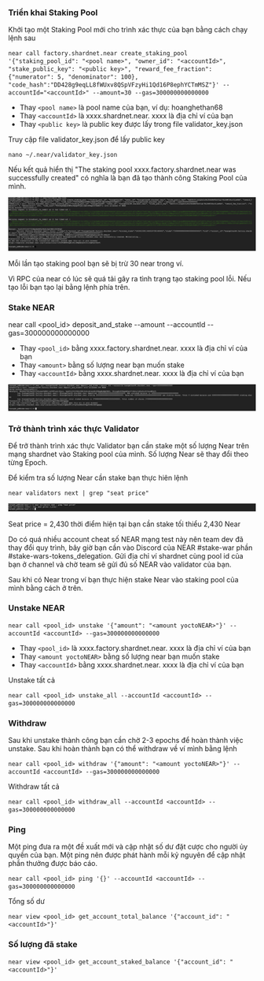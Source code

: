 ### Triển khai Staking Pool

Khởi tạo một Staking Pool mới cho trình xác thực của bạn bằng cách chạy lệnh sau
```
near call factory.shardnet.near create_staking_pool '{"staking_pool_id": "<pool name>", "owner_id": "<accountId>", "stake_public_key": "<public key>", "reward_fee_fraction": {"numerator": 5, "denominator": 100}, "code_hash":"DD428g9eqLL8fWUxv8QSpVFzyHi1Qd16P8ephYCTmMSZ"}' --accountId="<accountId>" --amount=30 --gas=300000000000000
```

* Thay ```<pool name>``` là pool name của bạn, ví dụ: hoanghethan68
* Thay ```<accountId>``` là xxxx.shardnet.near. xxxx là địa chỉ ví của bạn
* Thay ```<public key>``` là public key được lấy trong file validator_key.json

Truy cập file validator_key.json để lấy public key
```
nano ~/.near/validator_key.json
```
  
Nếu kết quả hiển thị "The staking pool xxxx.factory.shardnet.near was successfully created" có nghĩa là bạn đã tạo thành công Staking Pool của mình.
  
![img](./images/Staking-near-01.png)

Mỗi lần tạo staking pool bạn sẽ bị trừ 30 near trong ví.
  
Vì RPC của near có lúc sẽ quá tải gây ra tình trạng tạo staking pool lỗi. Nếu tạo lỗi bạn tạo lại bằng lệnh phía trên.

### Stake NEAR

near call <pool_id> deposit_and_stake --amount <amount> --accountId <accountId> --gas=300000000000000

* Thay ```<pool_id>``` bằng xxxx.factory.shardnet.near. xxxx là địa chỉ ví của bạn
* Thay ```<amount>``` bằng số lượng near bạn muốn stake
* Thay ```<accountId>``` bằng xxxx.shardnet.near. xxxx là địa chỉ ví của bạn
  
![img](./images/Staking-near-02.png)
  
### Trở thành trình xác thực Validator
  
Để trở thành trình xác thực Validator bạn cần stake một số lượng Near trên mạng shardnet vào Staking pool của mình. Số lượng Near sẽ thay đổi theo từng Epoch.

Để kiểm tra số lượng Near cần stake bạn thực hiên lệnh
  
```
near validators next | grep "seat price"
```

![img](./images/Staking-near-03.png)
  
Seat price = 2,430 thời điểm hiện tại bạn cần stake tối thiểu 2,430 Near

Do có quá nhiều account cheat số NEAR mạng test này nên team dev đã thay đổi quy trình, bây giờ bạn cần vào Discord của NEAR #stake-war phần #stake-wars-tokens_delegation. Gửi địa chỉ ví shardnet cùng pool id của bạn ở channel và chờ team sẽ gửi đủ số NEAR vào validator của bạn.
  
Sau khi có Near trong ví bạn thực hiện stake Near vào staking pool của mình bằng cách ở trên. 

### Unstake NEAR
  
```
near call <pool_id> unstake '{"amount": "<amount yoctoNEAR>"}' --accountId <accountId> --gas=300000000000000
```
* Thay ```<pool_id>``` là xxxx.factory.shardnet.near. xxxx là địa chỉ ví của bạn
* Thay ```<amount yoctoNEAR>``` bằng số lượng near bạn muốn stake
* Thay ```<accountId>``` bằng xxxx.shardnet.near. xxxx là địa chỉ ví của bạn
 
Unstake tất cả
```
near call <pool_id> unstake_all --accountId <accountId> --gas=300000000000000
```

### Withdraw

Sau khi unstake thành công bạn cần chờ 2-3 epochs để hoàn thành việc unstake. Sau khi hoàn thành bạn có thể withdraw về ví mình bằng lệnh
```
near call <pool_id> withdraw '{"amount": "<amount yoctoNEAR>"}' --accountId <accountId> --gas=300000000000000
```

Withdraw tất cả

```
near call <pool_id> withdraw_all --accountId <accountId> --gas=300000000000000
```

### Ping
  
Một ping đưa ra một đề xuất mới và cập nhật số dư đặt cược cho người ủy quyền của bạn. Một ping nên được phát hành mỗi kỷ nguyên để cập nhật phần thưởng được báo cáo.

```
near call <pool_id> ping '{}' --accountId <accountId> --gas=300000000000000
```

Tổng số dư
  
```
near view <pool_id> get_account_total_balance '{"account_id": "<accountId>"}'
```
  
### Số lượng đã stake

```
near view <pool_id> get_account_staked_balance '{"account_id": "<accountId>"}'
```
